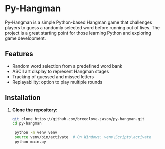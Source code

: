 # Py-Hangman

Py-Hangman is a simple Python-based Hangman game that challenges players to guess a randomly selected word before running out of lives. The project is a great starting point for those learning Python and exploring game development.

## Features

- Random word selection from a predefined word bank
- ASCII art display to represent Hangman stages
- Tracking of guessed and missed letters
- Replayability: option to play multiple rounds

## Installation

1. **Clone the repository:**

   ```bash
   git clone https://github.com/breedlove-jason/py-hangman.git
   cd py-hangman

    python -m venv venv
    source venv/bin/activate  # On Windows: venv\Scripts\activate
    python main.py
